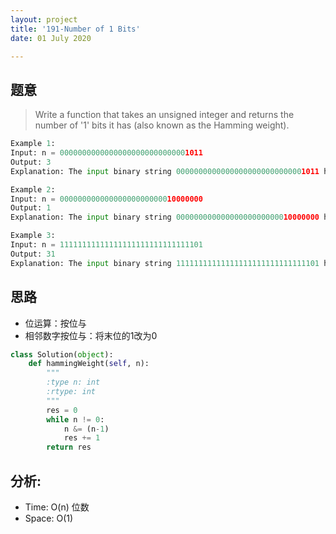 ```yaml
---
layout: project
title: '191-Number of 1 Bits'
date: 01 July 2020

---
```

## 题意
> Write a function that takes an unsigned integer and returns the number of '1' bits it has (also known as the Hamming weight).

~~~python
Example 1:
Input: n = 00000000000000000000000000001011
Output: 3
Explanation: The input binary string 00000000000000000000000000001011 has a total of three '1' bits.

Example 2:
Input: n = 00000000000000000000000010000000
Output: 1
Explanation: The input binary string 00000000000000000000000010000000 has a total of one '1' bit.

Example 3:
Input: n = 11111111111111111111111111111101
Output: 31
Explanation: The input binary string 11111111111111111111111111111101 has a total of thirty one '1' bits.
~~~

## 思路
- 位运算：按位与
- 相邻数字按位与：将末位的1改为0

~~~python
class Solution(object):
    def hammingWeight(self, n):
        """
        :type n: int
        :rtype: int
        """
        res = 0
        while n != 0:
            n &= (n-1)
            res += 1
        return res
~~~

## 分析:
- Time: O(n) 位数
- Space: O(1) 
